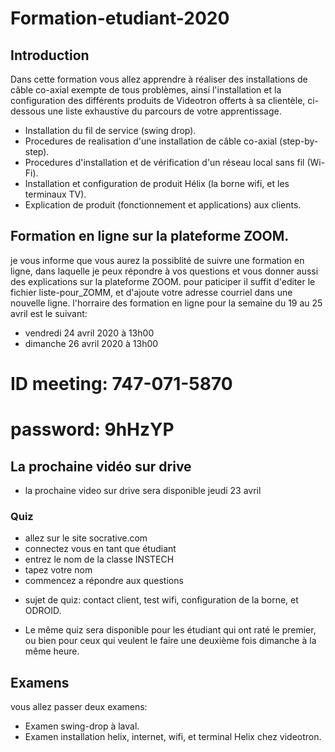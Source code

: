 # Formation-etudiant-2020

## Introduction

  Dans cette formation vous allez apprendre à réaliser des installations de câble co-axial exempte de tous problèmes,
  ainsi l'installation et la configuration des différents produits de Videotron offerts à sa clientèle, ci-dessous une liste
  exhaustive du parcours de votre apprentissage.

- Installation du fil de service (swing drop).
- Procedures de realisation d'une installation de câble co-axial (step-by-step).
- Procedures d'installation et de vérification d'un réseau local sans fil (Wi-Fi).
- Installation et configuration de produit Hélix (la borne wifi, et les terminaux TV).
- Explication de produit (fonctionnement et applications) aux clients.


## Formation en ligne sur la plateforme ZOOM.
 je vous informe que vous aurez la possiblité de suivre une formation en ligne, dans laquelle je peux répondre à vos questions et vous donner aussi des explications sur la plateforme ZOOM. pour paticiper il suffit d'editer le fichier liste-pour_ZOMM, et d'ajoute votre adresse courriel dans une nouvelle ligne.
 l'horraire des formation en ligne pour la semaine du 19 au 25 avril est le suivant:
 
  - vendredi 24 avril 2020 à 13h00
  - dimanche 26 avril 2020 à 13h00
  # ID meeting: 747-071-5870
  # password: 9hHzYP

  

## La prochaine vidéo sur drive

- la prochaine video sur drive sera disponible jeudi 23 avril



### Quiz


+ allez sur le site socrative.com
+ connectez vous en tant que étudiant
+ entrez le nom de la classe INSTECH
+ tapez votre nom
+ commencez a répondre aux questions
- sujet de quiz: contact client, test wifi, configuration de la borne, et ODROID.

- Le même quiz sera disponible pour les étudiant qui ont raté le premier, ou bien pour ceux qui veulent le faire une deuxième fois dimanche à la même heure.



## Examens
  vous allez passer deux examens:

- Examen swing-drop à laval.
- Examen installation helix, internet, wifi, et terminal Helix chez videotron.
